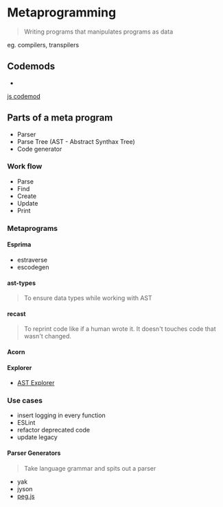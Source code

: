 # Metaprogramming

> Writing programs that manipulates programs as data

eg. compilers, transpilers

## Codemods

- 
[js codemod](https://github.com/cpojer/js-codemod)

## Parts of a meta program

- Parser
- Parse Tree (AST - Abstract Synthax Tree)
- Code generator

### Work flow
- Parse
- Find
- Create
- Update
- Print

### Metaprograms
#### Esprima
- estraverse
- escodegen

#### ast-types
> To ensure data types while working with AST

#### recast

> To reprint code like if a human wrote it.
> It doesn't touches code that wasn't changed.

#### Acorn

#### Explorer

- [AST Explorer](https://astexplorer.net/)

### Use cases

- insert logging in every function
- ESLint
- refactor deprecated code
- update legacy

#### Parser Generators
> Take language grammar and spits out a parser

- yak
- jyson
- [peg.js](http://pegjs.org/) 